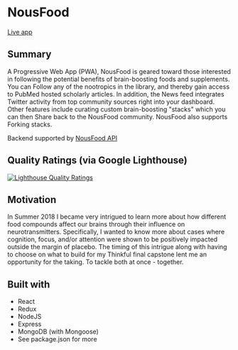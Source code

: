 # NousFood
[Live app](https://nousfood-client.herokuapp.com)

## Summary
A Progressive Web App (PWA), NousFood is geared toward those interested in following the potential benefits of brain-boosting foods and supplements. You can Follow any of the nootropics in the library, and thereby gain access to PubMed hosted scholarly articles. In addition, the News feed integrates Twitter activity from top community sources right into your dashboard. Other features include curating custom brain-boosting "stacks" which you can then Share back to the NousFood community. NousFood also supports Forking stacks.

Backend supported by [NousFood API](https://github.com/Quanda/nousfood-api)

## Quality Ratings (via Google Lighthouse)
[![Lighthouse Quality Ratings](https://i.postimg.cc/y8kFwVvC/Screen-Shot-2018-11-12-at-11-47-02-PM.png)](https://postimg.cc/LJFYPFcx)

## Motivation
In Summer 2018 I became very intrigued to learn more about how different food compounds affect our brains through their influence on neurotransmitters. Specifically, I wanted to know more about cases where cognition, focus, and/or attention were shown to be positively impacted outside the margin of placebo. The timing of this intrigue along with having to choose on what to build for my Thinkful final capstone lent me an opportunity for the taking. To tackle both at once - together.

## Built with
* React
* Redux
* NodeJS
* Express
* MongoDB (with Mongoose)
* See package.json for more
